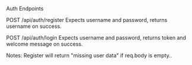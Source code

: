 Auth Endpoints

POST    /api/auth/register  Expects username and password, returns username on success.



POST    /api/auth/login     Expects username and password, returns token and welcome message on success.

Notes: Register will return "missing user data" if req.body is empty..